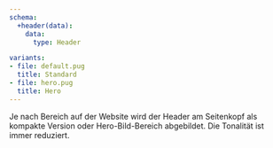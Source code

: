 ```yaml
---
schema:
  +header(data):
    data:
      type: Header

variants:
- file: default.pug
  title: Standard
- file: hero.pug
  title: Hero
---
```

Je nach Bereich auf der Website wird der Header am Seitenkopf als kompakte Version oder Hero-Bild-Bereich abgebildet.
Die Tonalität ist immer reduziert.
